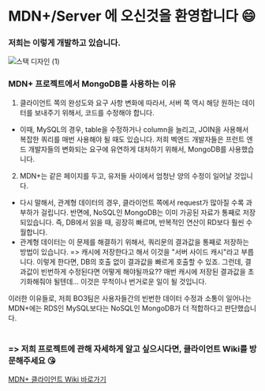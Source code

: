 # MDN+/Server 에 오신것을 환영합니다 😄

### 저희는 이렇게 개발하고 있습니다.

![스택 디자인 (1)](https://user-images.githubusercontent.com/76520075/118232974-46dabb00-b4cc-11eb-8d45-0949c7e06667.jpg)

### MDN+ 프로젝트에서 MongoDB를 사용하는 이유

1. 클라이언트 쪽의 완성도와 요구 사항 변화에 따라서, 서버 쪽 역시 해당 원하는 데이터를 보내주기 위해서, 코드를 수정해야 합니다. 
- 이때, MySQL의 경우, table을 수정하거나 column을 늘리고, JOIN을 사용해서 복잡한 쿼리를 매번 사용해야 될 때도 있습니다. 
저희 벡엔드 개발자들은 프런트 엔드 개발자들의 변화되는 요구에 유연하게 대처하기 위해서, MongoDB를 사용했습니다.

2. MDN+는 같은 페이지를 두고, 유저들 사이에서 엄청난 양의 수정이 일어날 것입니다. 
- 다시 말해서, 관계형 데이터의 경우, 클라이언트 쪽에서 request가 많아질 수록 과부하가 걸립니다. 
반면에, NoSQL인 MongoDB는 이미 가공된 자료가 통째로 저장 되있습니다. 즉, DB에서 읽을 때, 굉장히 빠르며, 반복적인 연산이 RD보다 훨씬 수월합니다.
- 관계형 데이터는 이 문제를 해결하기 위해서, 쿼리문의 결과값을 통째로 저장하는 방법이 있습니다. => 캐시에 저장한다고 해서 이것을 "서버 사이드 캐시"라고 부릅니다.
이렇게 한다면, DB의 호출 없이 결과값을 빠르게 호출할 수 있죠. 그런데, 결과값이 빈번하게 수정된다면 어떻게 해야될까요?? 매번 캐시에 저장된 결과값을 초기화해줘야 될텐데... 
이것은 무척이나 번거로운 일이 될 것입니다.

이러한 이유들로, 저희 BO3팀은 사용자들간의 빈번한 데이터 수정과 소통이 일어나는 MDN+에는 RDS인 MySQL보다는 NoSQL인 MongoDB가 더 적합하다고 판단했습니다.
<br></br>

### => 저희 프로젝트에 관해 자세하게 알고 싶으시다면, 클라이언트 Wiki를 방문해주세요 😘

[MDN+ 클라이언트 Wiki 바로가기](https://github.com/codestates/MDNplus-client-/wiki)
